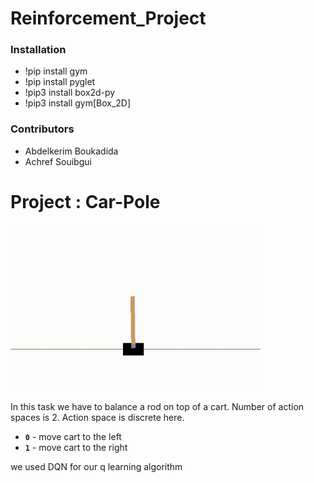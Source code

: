 # Reinforcement_Project

### Installation 
- !pip install gym 
- !pip install pyglet
- !pip3 install box2d-py
- !pip3 install gym[Box_2D]

### Contributors 
- Abdelkerim Boukadida 
- Achref Souibgui 

# Project : Car-Pole
<img src=cart_pole.gif width="400">

In this task we have to balance a rod on top of a cart. Number of action spaces is 2. Action space is discrete here.
- **`0`** - move cart to the left
- **`1`** - move cart to the right

we used DQN for our q learning algorithm 
